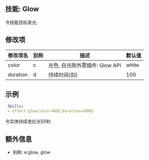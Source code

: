 技能: Glow
--------------------------

令技能目标发光.

修改项
----------

| 修改项名 | 别称    | 描述                                                                                                    | 默认值 |
|-----------|------------|----------------------------------------------------------------------------------------------------------------|---------------|
| color     | c       | 光色, 白光除外需插件: Glow API | white   |
| duration  | d       | 持续时间(刻)  | 100     |

示例
--------

```yaml
 Skills:
 - effect:glow{color=RED;duration=1000}
```
令实体持续发红光50秒.

额外信息
---

- 别称: e:glow, glow